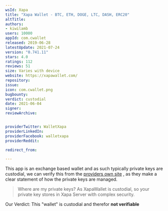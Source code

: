 ```yaml
---
wsId: Xapa
title: "Xapa Wallet - BTC, ETH, DOGE, LTC, DASH, ERC20"
altTitle: 
authors:
- kiwilamb
users: 10000
appId: com.cwallet
released: 2019-06-28
latestUpdate: 2021-07-24
version: "0.741.11"
stars: 4.0
ratings: 112
reviews: 51
size: Varies with device
website: https://xapawallet.com/
repository: 
issue: 
icon: com.cwallet.png
bugbounty: 
verdict: custodial
date: 2021-06-04
signer: 
reviewArchive:


providerTwitter: WalletXapa
providerLinkedIn: 
providerFacebook: walletxapa
providerReddit: 

redirect_from:

---
```



This app is an exchange based wallet and as such typically private keys are custodial, we can verify this from the [providers own site](https://xapawallet.com/#1603507874611-a20bac97-a1d1) , as they make a clear statement of how the private keys are managed.

> Where are my private keys?
> As XapaWallet is custodial, so your private key stores in Xapa Server with complex security.

Our Verdict: This "wallet" is custodial and therefor **not verifiable**

